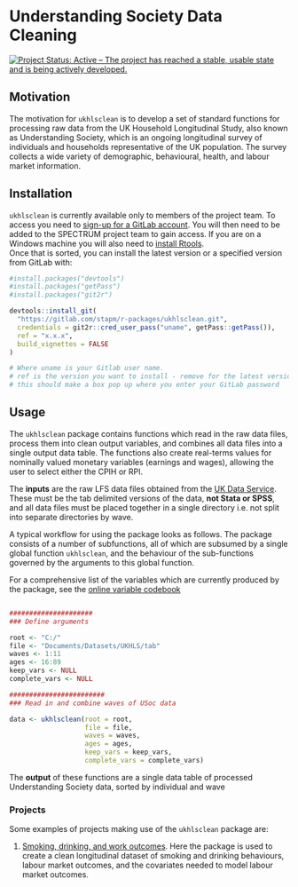 






<!-- README.md is generated from README.Rmd. Please edit that file -->

# Understanding Society Data Cleaning

<!-- badges: start -->

[![Project Status: Active – The project has reached a stable, usable
state and is being actively
developed.](https://www.repostatus.org/badges/latest/active.svg)](https://www.repostatus.org/#active)
<!-- badges: end -->

## Motivation

The motivation for `ukhlsclean` is to develop a set of standard
functions for processing raw data from the UK Household Longitudinal
Study, also known as Understanding Society, which is an ongoing
longitudinal survey of individuals and households representative of the
UK population. The survey collects a wide variety of demographic,
behavioural, health, and labour market information.

## Installation

`ukhlsclean` is currently available only to members of the project team.
To access you need to [sign-up for a GitLab
account](https://gitlab.com/). You will then need to be added to the
SPECTRUM project team to gain access. If you are on a Windows machine
you will also need to [install
Rtools](https://www.rdocumentation.org/packages/installr/versions/0.22.0/topics/install.Rtools).  
Once that is sorted, you can install the latest version or a specified
version from GitLab with:

``` r
#install.packages("devtools")
#install.packages("getPass")
#install.packages("git2r")

devtools::install_git(
  "https://gitlab.com/stapm/r-packages/ukhlsclean.git", 
  credentials = git2r::cred_user_pass("uname", getPass::getPass()),
  ref = "x.x.x",
  build_vignettes = FALSE
)

# Where uname is your Gitlab user name.
# ref is the version you want to install - remove for the latest version
# this should make a box pop up where you enter your GitLab password
```

## Usage

The `ukhlsclean` package contains functions which read in the raw data
files, process them into clean output variables, and combines all data
files into a single output data table. The functions also create
real-terms values for nominally valued monetary variables (earnings and
wages), allowing the user to select either the CPIH or RPI.

The **inputs** are the raw LFS data files obtained from the [UK Data
Service](https://ukdataservice.ac.uk/). These must be the tab delimited
versions of the data, **not Stata or SPSS**, and all data files must be
placed together in a single directory i.e. not split into separate
directories by wave.

A typical workflow for using the package looks as follows. The package
consists of a number of subfunctions, all of which are subsumed by a
single global function `ukhlsclean`, and the behaviour of the
sub-functions governed by the arguments to this global function.

For a comprehensive list of the variables which are currently produced
by the package, see the [online variable
codebook](https://stapm.gitlab.io/r-packages/ukhlsclean/articles/codebook.html)

``` r

#####################
### Define arguments 

root <- "C:/"
file <- "Documents/Datasets/UKHLS/tab"
waves <- 1:11
ages <- 16:89
keep_vars <- NULL
complete_vars <- NULL

########################
### Read in and combine waves of USoc data

data <- ukhlsclean(root = root,
                   file = file,
                   waves = waves,
                   ages = ages,
                   keep_vars = keep_vars,
                   complete_vars = complete_vars)
```

The **output** of these functions are a single data table of processed
Understanding Society data, sorted by individual and wave

### Projects

Some examples of projects making use of the `ukhlsclean` package are:

1.  [Smoking, drinking, and work
    outcomes](https://gitlab.com/SPECTRUM_Sheffield/projects/work-productivity).
    Here the package is used to create a clean longitudinal dataset of
    smoking and drinking behaviours, labour market outcomes, and the
    covariates needed to model labour market outcomes.
